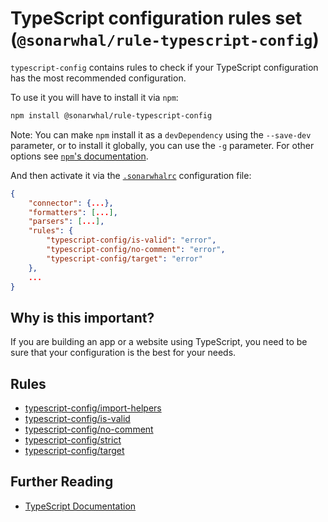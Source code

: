 # TypeScript configuration rules set (`@sonarwhal/rule-typescript-config`)

`typescript-config` contains rules to check if your TypeScript configuration
has the most recommended configuration.

To use it you will have to install it via `npm`:

```bash
npm install @sonarwhal/rule-typescript-config
```

Note: You can make `npm` install it as a `devDependency` using the `--save-dev`
parameter, or to install it globally, you can use the `-g` parameter. For
other options see
[`npm`'s documentation](https://docs.npmjs.com/cli/install).

And then activate it via the [`.sonarwhalrc`][sonarwhalrc]
configuration file:

```json
{
    "connector": {...},
    "formatters": [...],
    "parsers": [...],
    "rules": {
        "typescript-config/is-valid": "error",
        "typescript-config/no-comment": "error",
        "typescript-config/target": "error"
    },
    ...
}
```

## Why is this important?

If you are building an app or a website using TypeScript, you
need to be sure that your configuration is the best for your needs.

## Rules

* [typescript-config/import-helpers][import-helpers]
* [typescript-config/is-valid][is-valid]
* [typescript-config/no-comment][no-comment]
* [typescript-config/strict][strict]
* [typescript-config/target][target]

## Further Reading

* [TypeScript Documentation][typescript docs]

<!-- Link labels: -->

[import-helpers]: ./docs/import-helpers.md
[is-valid]: ./docs/is-valid.md
[no-comment]: ./docs/no-comment.md
[sonarwhalrc]: https://sonarwhal.com/docs/user-guide/further-configuration/sonarwhalrc-formats/
[strict]: ./docs/strict.md
[target]: ./docs/target.md
[typescript docs]: https://www.typescriptlang.org/docs/home.html
